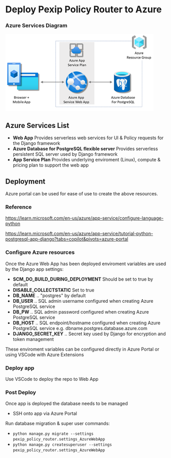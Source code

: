 # Deploy Pexip Policy Router to Azure

### Azure Services Diagram
![Azure Services](docs/screenshots/python-postgresql-app-architecture-240px.png)

## Azure Services List

- **Web App**    Provides serverless  web services for UI & Policy requests for the Django framework
- **Azure Database for PostgreSQL flexible server**     Provides serverless persistent SQL server used by Django framework
- **App Service Plan**     Provides underlying enviroment (Linux), compute & pricing plan to support the web app

## Deployment

Azure portal can be used for ease of use to create the above resources.

### Reference

https://learn.microsoft.com/en-us/azure/app-service/configure-language-python

https://learn.microsoft.com/en-us/azure/app-service/tutorial-python-postgresql-app-django?tabs=copilot&pivots=azure-portal

### Configure Azure resources

Once the Azure Web App has been deployed enviroment variables are used by the Django app settings:

- **SCM_DO_BUILD_DURING_DEPLOYMENT** Should be set to true by default
- **DISABLE_COLLECTSTATIC** Set to true
- **DB_NAME** .. "postgres" by default
- **DB_USER** .. SQL admin username configured when creating Azure PostgreSQL service
- **DB_PW** .. SQL admin password configured when creating Azure PostgreSQL service
- **DB_HOST** .. SQL endpoint/hostname configured when creating Azure PostgreSQL service e.g. dbname.postgres.database.azure.com
- **DJANGO_SECRET_KEY** .. Secret key used by Django for encryption and token management

These enviroment variables can be configured directly in Azure Portal or using VSCode with Azure Extensions

### Deploy app

Use VSCode to deploy the repo to Web App

### Post Deploy

Once app is deployed the database needs to be managed

- SSH onto app via Azure Portal

Run database migration & super user commands:

- `python manage.py migrate --settings pexip_policy_router.settings_AzureWebApp`
- `python manage.py createsuperuser --settings pexip_policy_router.settings_AzureWebApp`
